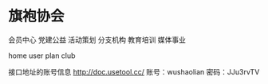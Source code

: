 # 旗袍协会


会员中心
党建公益
活动策划
分支机构
教育培训
媒体事业

home
user
plan
club


接口地址的账号信息
http://doc.usetool.cc/
账号：wushaolian
密码：JJu3rvTV